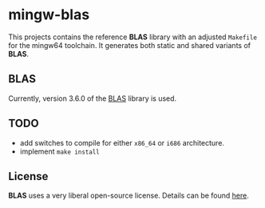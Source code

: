 # mingw-blas

This projects contains the reference __BLAS__ library with an adjusted `Makefile` for the mingw64 toolchain. It generates both static and shared variants of __BLAS__.


## BLAS

Currently, version 3.6.0 of the [BLAS](http://www.netlib.org/blas/index.html) library is used.


## TODO

* add switches to compile for either `x86_64` or `i686` architecture.
* implement `make install`


## License

__BLAS__ uses a very liberal open-source license. Details can be found [here](http://www.netlib.org/blas/index.html#_licensing).

